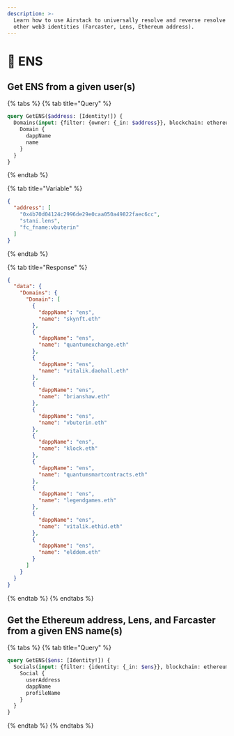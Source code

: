 ```yaml
---
description: >-
  Learn how to use Airstack to universally resolve and reverse resolve ENS to
  other web3 identities (Farcaster, Lens, Ethereum address).
---
```


# 🔷 ENS

## Get ENS from a given user(s)

{% tabs %}
{% tab title="Query" %}
```graphql
query GetENS($address: [Identity!]) {
  Domains(input: {filter: {owner: {_in: $address}}, blockchain: ethereum}) {
    Domain {
      dappName
      name
    }
  }
}
```
{% endtab %}

{% tab title="Variable" %}
```json
{
  "address": [
    "0x4b70d04124c2996de29e0caa050a49822faec6cc",
    "stani.lens",
    "fc_fname:vbuterin"
  ]
}
```
{% endtab %}

{% tab title="Response" %}
```json
{
  "data": {
    "Domains": {
      "Domain": [
        {
          "dappName": "ens",
          "name": "skynft.eth"
        },
        {
          "dappName": "ens",
          "name": "quantumexchange.eth"
        },
        {
          "dappName": "ens",
          "name": "vitalik.daohall.eth"
        },
        {
          "dappName": "ens",
          "name": "brianshaw.eth"
        },
        {
          "dappName": "ens",
          "name": "vbuterin.eth"
        },
        {
          "dappName": "ens",
          "name": "klock.eth"
        },
        {
          "dappName": "ens",
          "name": "quantumsmartcontracts.eth"
        },
        {
          "dappName": "ens",
          "name": "legendgames.eth"
        },
        {
          "dappName": "ens",
          "name": "vitalik.ethid.eth"
        },
        {
          "dappName": "ens",
          "name": "elddem.eth"
        }
      ]
    }
  }
}
```
{% endtab %}
{% endtabs %}

## Get the Ethereum address, Lens, and Farcaster from a given ENS name(s)

{% tabs %}
{% tab title="Query" %}
```graphql
query GetENS($ens: [Identity!]) {
  Socials(input: {filter: {identity: {_in: $ens}}, blockchain: ethereum}) {
    Social {
      userAddress
      dappName
      profileName
    }
  }
}
```
{% endtab %}
{% endtabs %}

